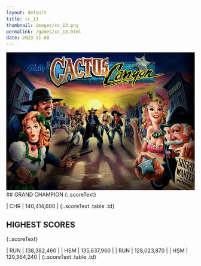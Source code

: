 ```yaml
---
layout: default
title: cc_13
thumbnail: images/cc_13.png
permalink: /games/cc_13.html
date: 2023-11-08
---
```


<img src="../images/cc_13.png" class="gameThumbnail img-fluid mx-auto align-middle">
## GRAND CHAMPION
{:.scoreText}

| CHR | 140,414,600 | 
{:.scoreText .table .td}

## HIGHEST SCORES
{:.scoreText}

| RUN | 138,382,460 | 
| HSM | 135,637,960 | 
| RUN | 128,023,870 | 
| HSM | 120,364,240 | 
{:.scoreText .table .td}
